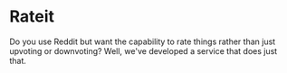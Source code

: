 # Rateit

Do you use Reddit but want the capability to rate things rather than just upvoting or downvoting? Well, we've developed a service that does just that. 